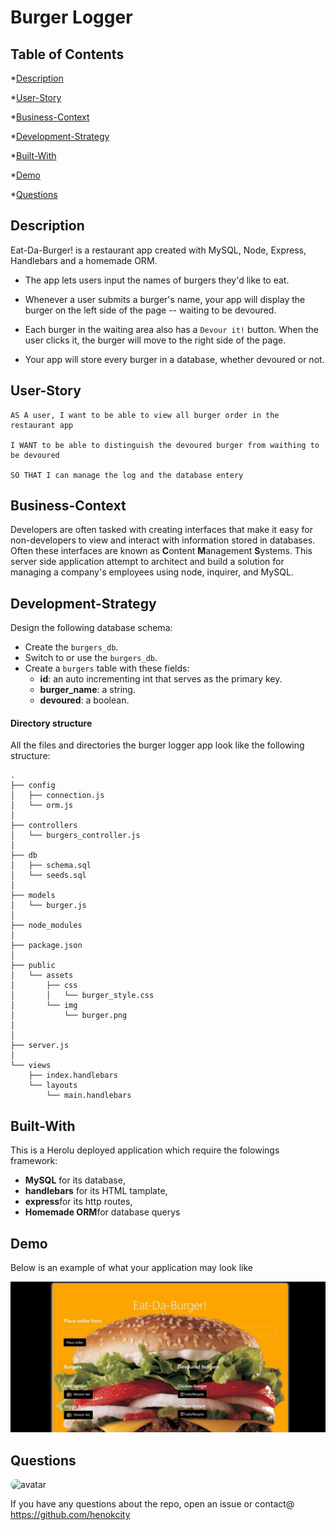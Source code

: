 # Burger Logger

## Table of Contents

*[Description](#Description)

*[User-Story](##User-Story)

*[Business-Context](#Business-Context)

*[Development-Strategy](#Development-Strategy)

*[Built-With](#Built-With)

*[Demo](#Demo)

*[Questions](#questions)

## Description

Eat-Da-Burger! is a restaurant app created with MySQL, Node, Express, Handlebars and a homemade ORM.

* The app lets users input the names of burgers they'd like to eat.

* Whenever a user submits a burger's name, your app will display the burger on the left side of the page -- waiting to be devoured.

* Each burger in the waiting area also has a `Devour it!` button. When the user clicks it, the burger will move to the right side of the page.

* Your app will store every burger in a database, whether devoured or not.


## User-Story
    AS A user, I want to be able to view all burger order in the restaurant app

    I WANT to be able to distinguish the devoured burger from waithing to be devoured

    SO THAT I can manage the log and the database entery

## Business-Context

Developers are often tasked with creating interfaces that make it easy for non-developers to view and interact with information stored in databases. Often these interfaces are known as **C**ontent **M**anagement **S**ystems. This server side application attempt to architect and build a solution for managing a company's employees using node, inquirer, and MySQL.

## Development-Strategy

Design the following database schema:


   * Create the `burgers_db`.
   * Switch to or use the `burgers_db`.
   * Create a `burgers` table with these fields:
     * **id**: an auto incrementing int that serves as the primary key.
     * **burger_name**: a string.
     * **devoured**: a boolean.

#### Directory structure

All the files and directories the burger logger app look like the following structure:

```
.
├── config
│   ├── connection.js
│   └── orm.js
│ 
├── controllers
│   └── burgers_controller.js
│
├── db
│   ├── schema.sql
│   └── seeds.sql
│
├── models
│   └── burger.js
│ 
├── node_modules
│ 
├── package.json
│
├── public
│   └── assets
│       ├── css
│       │   └── burger_style.css
│       └── img
│           └── burger.png
│   
│
├── server.js
│
└── views
    ├── index.handlebars
    └── layouts
        └── main.handlebars
```
  


## Built-With

This is a Herolu deployed application which require the folowings framework:

  * **MySQL** for its database,  
  * **handlebars** for its HTML tamplate,
  * **express**for its http routes,
  * **Homemade ORM**for database querys

## Demo

Below is an example of what your application may look like

![eat-de-burger](public/assets/img/eat-da-burger.png)


## Questions

<img src="https://avatars2.githubusercontent.com/u/60395898?v=4" alt="avatar" style="border-radius: 16px" width="30"/>

If you have any questions about the repo, open an issue or contact@
https://github.com/henokcity